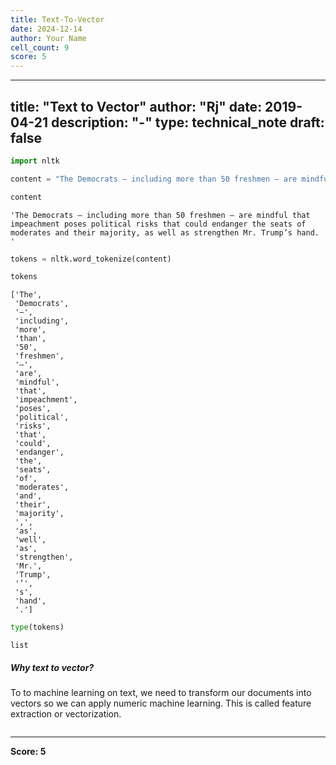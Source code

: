 ```yaml
---
title: Text-To-Vector
date: 2024-12-14
author: Your Name
cell_count: 9
score: 5
---
```


---
title: "Text to Vector"
author: "Rj"
date: 2019-04-21
description: "-"
type: technical_note
draft: false
---

```python
import nltk
```


```python
content = "The Democrats — including more than 50 freshmen — are mindful that impeachment poses political risks that could endanger the seats of moderates and their majority, as well as strengthen Mr. Trump’s hand. "
```


```python
content
```




    'The Democrats — including more than 50 freshmen — are mindful that impeachment poses political risks that could endanger the seats of moderates and their majority, as well as strengthen Mr. Trump’s hand. '




```python
tokens = nltk.word_tokenize(content)
```


```python
tokens
```




    ['The',
     'Democrats',
     '—',
     'including',
     'more',
     'than',
     '50',
     'freshmen',
     '—',
     'are',
     'mindful',
     'that',
     'impeachment',
     'poses',
     'political',
     'risks',
     'that',
     'could',
     'endanger',
     'the',
     'seats',
     'of',
     'moderates',
     'and',
     'their',
     'majority',
     ',',
     'as',
     'well',
     'as',
     'strengthen',
     'Mr.',
     'Trump',
     '’',
     's',
     'hand',
     '.']




```python
type(tokens)
```




    list



##### Why text to vector?

To to machine learning on text, we need to transform our documents into vectors so we can apply numeric machine learning. This is called feature extraction or vectorization.


```python

```


---
**Score: 5**